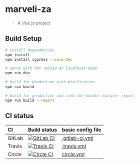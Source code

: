 # marveli-za

> A Vue.js project

## Build Setup

``` bash
# install dependencies
npm install
npm install cypress --save-dev

# serve with hot reload at localhost:8080
npm run dev

# build for production with minification
npm run build

# build for production and view the bundle analyzer report
npm run build --report
```
## CI status

CI | Build status | basic config file | 
:--- | :--- | :--- |
GitLab | [![GitLab CI](https://gitlab.com/zabolennyi/marveli-za/badges/master/pipeline.svg)](https://gitlab.com/zabolennyi/marveli-za/commits/master) | [.gitlab-ci.yml](.gitlab-ci.yml) |
Travis | [![Travis CI](https://travis-ci.org/zabolennyi/marveli-za.svg?branch=master)](https://travis-ci.org/zabolennyi/marveli-za) | [.travis.yml](.travis.yml) | 
Circle | [![Circle CI](https://circleci.com/gh/zabolennyi/marveli-za.svg?style=svg)](https://circleci.com/gh/zabolennyi/marveli-za) | [circle.yml](circle.yml) |

